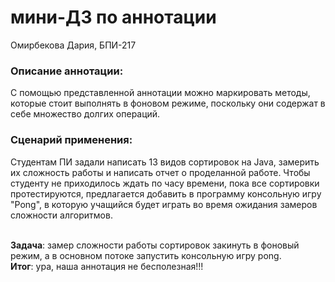 # мини-ДЗ по аннотации
Омирбекова Дария, БПИ-217

### Описание аннотации:
С помощью представленной аннотации можно маркировать методы, которые стоит выполнять в фоновом режиме, поскольку они содержат в себе множество долгих операций. 

### Сценарий применения:
Студентам ПИ задали написать 13 видов сортировок на Java, замерить их сложность работы и написать отчет о проделанной работе. Чтобы студенту не приходилось ждать по часу времени, пока все сортировки протестируются, предлагается добавить в программу консольную игру "Pong", в которую учащийся будет играть во время ожидания замеров сложности алгоритмов. <br><br>

<b>Задача</b>: замер сложности работы сортировок закинуть в фоновый режим, а в основном потоке запустить консольную игру pong.<br>
<b>Итог</b>: ура, наша аннотация не бесполезная!!!
